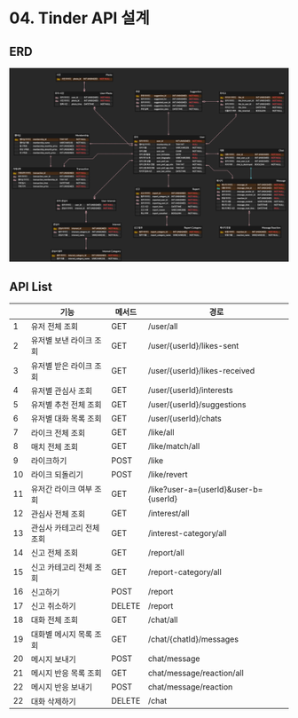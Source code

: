# 04. Tinder API 설계

## ERD
![Tinder ERD](./tinder_erd.png)

## API List
|  | 기능 | 메서드 | 경로 |
| -- | -- | -- | -- |
| 1 | 유저 전체 조회 | GET | /user/all |
| 2 | 유저별 보낸 라이크 조회 | GET | /user/{userId}/likes-sent |
| 3 | 유저별 받은 라이크 조회 | GET | /user/{userId}/likes-received |
| 4 | 유저별 관심사 조회 | GET | /user/{userId}/interests |
| 5 | 유저별 추천 전체 조회 | GET | /user/{userId}/suggestions |
| 6 | 유저별 대화 목록 조회 | GET | /user/{userId}/chats |
| 7 | 라이크 전체 조회 | GET | /like/all |
| 8 | 매치 전체 조회 | GET | /like/match/all |
| 9 | 라이크하기 | POST | /like |
| 10 | 라이크 되돌리기 | POST | /like/revert |
| 11 | 유저간 라이크 여부 조회 | GET | /like?user-a={userId}&user-b={userId} |
| 12 | 관심사 전체 조회 | GET | /interest/all |
| 13 | 관심사 카테고리 전체 조회 | GET | /interest-category/all |
| 14 | 신고 전체 조회 | GET | /report/all |
| 15 | 신고 카테고리 전체 조회 | GET | /report-category/all |
| 16 | 신고하기 | POST | /report |
| 17 | 신고 취소하기 | DELETE | /report |
| 18 | 대화 전체 조회 | GET | /chat/all |
| 19 | 대화별 메시지 목록 조회 | GET | /chat/{chatId}/messages |
| 20 | 메시지 보내기 | POST | chat/message |
| 21 | 메시지 반응 목록 조회 | GET | chat/message/reaction/all |
| 22 | 메시지 반응 보내기 | POST | chat/message/reaction |
| 22 | 대화 삭제하기 | DELETE | /chat |
